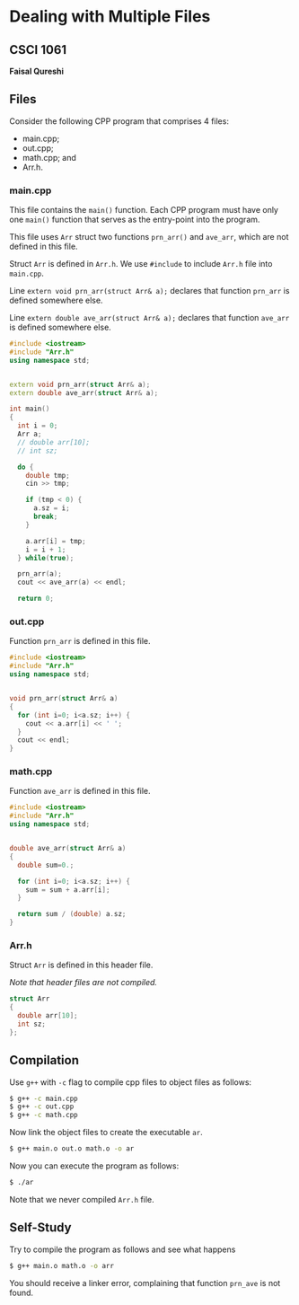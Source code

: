 # Dealing with Multiple Files
## CSCI 1061

**Faisal Qureshi**

## Files


Consider the following CPP program that comprises 4 files:

- main.cpp;
- out.cpp;
- math.cpp; and
- Arr.h.

### main.cpp

This file contains the `main()` function.  Each CPP program must have only one `main()` function that serves as the entry-point into the program.

This file uses `Arr` struct two functions `prn_arr()` and `ave_arr`, which are not defined in this file.

Struct `Arr` is defined in `Arr.h`.  We use `#include` to include `Arr.h` file into `main.cpp`.

Line `extern void prn_arr(struct Arr& a);` declares that function `prn_arr` is defined somewhere else.  

Line `extern double ave_arr(struct Arr& a);` declares that function `ave_arr` is defined somewhere else.  

~~~cpp
#include <iostream>
#include "Arr.h"
using namespace std;


extern void prn_arr(struct Arr& a); 
extern double ave_arr(struct Arr& a);

int main()
{
  int i = 0;
  Arr a;
  // double arr[10];
  // int sz;

  do {
    double tmp;
    cin >> tmp;

    if (tmp < 0) {
      a.sz = i;
      break;
    }

    a.arr[i] = tmp;
    i = i + 1;
  } while(true);

  prn_arr(a);
  cout << ave_arr(a) << endl;

  return 0;
~~~
  
### out.cpp
  
Function `prn_arr` is defined in this file. 
  
~~~cpp
#include <iostream>
#include "Arr.h"
using namespace std;


void prn_arr(struct Arr& a)
{
  for (int i=0; i<a.sz; i++) {
    cout << a.arr[i] << ' ';
  }
  cout << endl;
}
~~~  

### math.cpp

Function `ave_arr` is defined in this file.

~~~cpp
#include <iostream>
#include "Arr.h"
using namespace std;


double ave_arr(struct Arr& a)
{
  double sum=0.;

  for (int i=0; i<a.sz; i++) {
    sum = sum + a.arr[i];
  }

  return sum / (double) a.sz;
}
~~~

### Arr.h

Struct `Arr` is defined in this header file.

_Note that header files are not compiled._

~~~cpp
struct Arr
{
  double arr[10];
  int sz;
};
~~~

## Compilation

Use `g++` with `-c` flag to compile cpp files to object files as follows:

~~~bash
$ g++ -c main.cpp
$ g++ -c out.cpp
$ g++ -c math.cpp
~~~

Now link the object files to create the executable `ar`.

~~~bash
$ g++ main.o out.o math.o -o ar
~~~

Now you can execute the program as follows:

~~~bash
$ ./ar 
~~~

Note that we never compiled `Arr.h` file. 

## Self-Study

Try to compile the program as follows and see what happens

~~~bash
$ g++ main.o math.o -o arr
~~~

You should receive a linker error, complaining that function `prn_ave` is not found.


